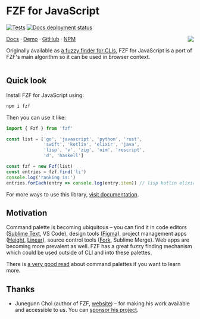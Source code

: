 # FZF for JavaScript

[![Tests](https://github.com/ajitid/fzf-for-js/actions/workflows/main.yml/badge.svg?branch=dev)](https://github.com/ajitid/fzf-for-js/actions/workflows/main.yml)
[![Docs deployment status](https://img.shields.io/netlify/e4324b0d-d5b2-4139-a688-e58f32a5af6b?label=Docs&logo=netlify)](https://app.netlify.com/sites/fzf/deploys)

[//]: # "Image, text and counter/assist image needs to follow this order to be correctly aligned"

<img src="assets/landing.gif" align="right" />

[Docs](https://fzf.netlify.app) · [Demo](https://fzf.netlify.app/docs/latest/basic) · [GitHub](https://github.com/ajitid/fzf-for-js) · [NPM](https://www.npmjs.com/package/fzf)

Originally available as [a fuzzy finder for CLIs](https://github.com/junegunn/fzf), FZF for JavaScript is a port of FZF's main algorithm so it can be used in browser context.

<img src="assets/landing-assist.png" width="100%" height="0.001px" />

## Quick look

Install FZF for JavaScript using:

```sh
npm i fzf
```

Then you can use it like:

```js
import { Fzf } from 'fzf'

const list = ['go', 'javascript', 'python', 'rust', 
              'swift', 'kotlin', 'elixir', 'java', 
              'lisp', 'v', 'zig', 'nim', 'rescript', 
              'd', 'haskell']

const fzf = new Fzf(list)
const entries = fzf.find('li')
console.log('ranking is:')
entries.forEach(entry => console.log(entry.item)) // lisp kotlin elixir
```

For more ways to use this library, [visit documentation](https://fzf.netlify.app/).

## Motivation

Command palette is becoming ubiquitous – you can find it in code editors ([Sublime Text](https://www.sublimetext.com/blog/articles/sublime-text-2-beta), VS Code), design tools ([Figma](https://forum.figma.com/t/new-quick-actions-menu/1788)), project management apps ([Height](https://twitter.com/michaelvillar/status/1347276324772192256), [Linear](https://linear.app/)), source control tools ([Fork](https://fork.dev/blog/posts/quick-launch/), Sublime Merge). Web apps are becoming more prevalent as well. FZF has a great fuzzy finding mechanism which could be used outside of CLI and into these palettes.

There is [a very good read](https://capiche.com/e/consumer-dev-tools-command-palette) about command palettes if you want to learn more.

## Thanks

- Junegunn Choi (author of FZF, [website](https://junegunn.kr/)) – for making his work available and accessible to us. You can [sponsor his project](https://github.com/junegunn/fzf).

